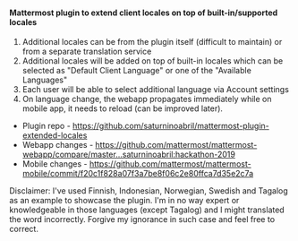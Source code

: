 #### Mattermost plugin to extend client locales on top of built-in/supported locales
1. Additional locales can be from the plugin itself (difficult to maintain) or from a separate translation service
2. Additional locales will be added on top of built-in locales which can be selected as "Default Client Language" or one of the "Available Languages"
3. Each user will be able to select additional language via Account settings
4. On language change, the webapp propagates immediately while on mobile app, it needs to reload (can be improved later).

- Plugin repo - https://github.com/saturninoabril/mattermost-plugin-extended-locales
- Webapp changes - https://github.com/mattermost/mattermost-webapp/compare/master...saturninoabril:hackathon-2019
- Mobile changes - https://github.com/mattermost/mattermost-mobile/commit/f20c1f828a07f3a7be8f06c2e80ffca7d35e2c7a

Disclaimer: I've used Finnish, Indonesian, Norwegian, Swedish and Tagalog as an example to showcase the plugin.  I'm in no way expert or knowledgeable in those languages (except Tagalog) and I might translated the word incorrectly.  Forgive my ignorance in such case and feel free to correct.
